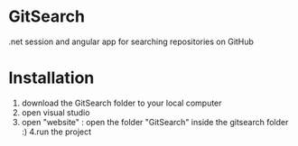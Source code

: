 # GitSearch
.net session and angular app for searching repositories on GitHub
# Installation
1. download the GitSearch folder to your local computer
2. open visual studio
3. open "website" : open the folder "GitSearch" inside the gitsearch folder :)
4.run the project

